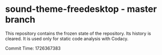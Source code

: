 # sound-theme-freedesktop - master branch

This repository contains the frozen state of the repository.
Its history is cleared. It is used only for static code
analysis with Codacy.

Commit Time: 1726367383